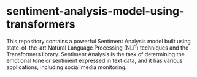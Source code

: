 # sentiment-analysis-model-using-transformers
This repository contains a powerful Sentiment Analysis model built using state-of-the-art Natural Language Processing (NLP) techniques and the Transformers library. Sentiment Analysis is the task of determining the emotional tone or sentiment expressed in text data, and it has various applications, including social media monitoring.
